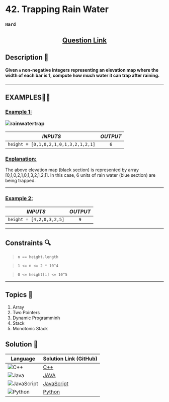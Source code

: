 # 42. Trapping Rain Water

### `Hard`


<h2 align="center">
<a href="https://leetcode.com/problems/trapping-rain-water/description/"><strong>Question Link</strong></a>
</h2>


## Description 📑

#### Given `n` non-negative integers representing an elevation map where the width of each bar is 1, compute how much water it can trap after raining.

---

## **EXAMPLES**💫✨ </br>

<h3>

<ins>**Example 1**:</ins> </br>

![rainwatertrap](https://github.com/user-attachments/assets/24d70824-2e1b-42ee-94c4-15ecc8ff9398)



| _INPUTS_ | _OUTPUT_ |
| :-----------: | :-----------: |
| `height = [0,1,0,2,1,0,1,3,2,1,2,1]` | `6` |

</h3>

<h3>
<ins>Explanation:</ins>
</h3>

The above elevation map (black section) is represented by array [0,1,0,2,1,0,1,3,2,1,2,1]. In this case, 6 units of rain water (blue section) are being trapped.

____
<h3>

<ins>**Example 2**:</ins> </br>

| _INPUTS_ | _OUTPUT_ |
| :-----------: | :-----------: |
| `height = [4,2,0,3,2,5]` | `9` |

</h3>


___

## Constraints 🔍

> `n == height.length`</br>

> `1 <= n <= 2 * 10^4` <br>

> `0 <= height[i] <= 10^5`

___

## Topics 📝

1. Array
2. Two Pointers
3. Dynamic Programminh
4. Stack
5. Monotonic Stack


## Solution 📃

|  Language   |  Solution Link (GitHub) |
| ------------- | ------------- |
|  ![C++](https://img.shields.io/badge/c++-%2300599C.svg?style=plastic&logo=c%2B%2B&logoColor=white)  | [C++](https://github.com/Purnima47/Leetcode-Solutions/blob/main/%F0%9F%94%B4%20Hard/42%20-%20Trapping%20Rain%20Water/_42TrappingRainWater.cpp)  |
|  ![Java](https://img.shields.io/badge/java-%23ED8B00.svg?style=flat&logo=openjdk&logoColor=white)  | [JAVA](https://github.com/Purnima47/Leetcode-Solutions/blob/main/%F0%9F%94%B4%20Hard/42%20-%20Trapping%20Rain%20Water/_42TrappingRainWater.java) |
|  ![JavaScript](https://img.shields.io/badge/javascript-%23323330.svg?style=flat&logo=javascript&logoColor=%23F7DF1E)  | [JavaScript](https://github.com/Purnima47/Leetcode-Solutions/blob/main/%F0%9F%94%B4%20Hard/42%20-%20Trapping%20Rain%20Water/_42TrappingRainWater.js) |
|![Python](https://img.shields.io/badge/python-3670A0?style=plastic&logo=python&logoColor=ffdd54)| [Python](https://github.com/Purnima47/Leetcode-Solutions/blob/main/%F0%9F%94%B4%20Hard/42%20-%20Trapping%20Rain%20Water/_42TrappingRainWater.py) |
